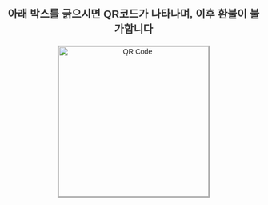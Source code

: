 <!DOCTYPE html>
<html lang="ko">
<head>
  <meta charset="UTF-8">
  <title>QR 코드 스크래치</title>
  <style>
    body {
      font-family: sans-serif;
      text-align: center;
      padding: 30px;
    }
    h2 {
      margin-bottom: 20px;
      color: #333;
    }
    #scratchCard {
      position: relative;
      width: 300px;
      height: 300px;
      margin: 0 auto;
      border: 2px solid #aaa;
      user-select: none;
    }
    #hiddenQR {
      width: 100%;
      height: 100%;
      display: block;
    }
    canvas {
      position: absolute;
      top: 0;
      left: 0;
      z-index: 2;
    }
    #message {
      margin-top: 20px;
      font-weight: bold;
      color: crimson;
      display: none;
    }
  </style>
</head>
<body>

<h2>아래 박스를 긁으시면 QR코드가 나타나며, 이후 환불이 불가합니다</h2>

<div id="scratchCard">
  <img id="hiddenQR" src="https://api.qrserver.com/v1/create-qr-code/?data=https://fiveon.io&size=300x300" alt="QR Code">
  <canvas id="scratchCanvas"></canvas>
</div>

<div id="message">이 상품은 더 이상 환불이 불가합니다</div>

<script>
  const canvas = document.getElementById("scratchCanvas");
  const ctx = canvas.getContext("2d");
  const container = document.getElementById("scratchCard");
  const message = document.getElementById("message");

  canvas.width = container.offsetWidth;
  canvas.height = container.offsetHeight;

  ctx.fillStyle = "#bbb";
  ctx.fillRect(0, 0, canvas.width, canvas.height);
  ctx.globalCompositeOperation = 'destination-out';

  let isDrawing = false;

  function getPos(e) {
    const rect = canvas.getBoundingClientRect();
    return {
      x: (e.touches ? e.touches[0].clientX : e.clientX) - rect.left,
      y: (e.touches ? e.touches[0].clientY : e.clientY) - rect.top
    };
  }

  function draw(e) {
    if (!isDrawing) return;
    e.preventDefault();
    const pos = getPos(e);
    ctx.beginPath();
    ctx.arc(pos.x, pos.y, 20, 0, Math.PI * 2);
    ctx.fill();
    checkRevealProgress();
  }

  canvas.addEventListener("mousedown", () => isDrawing = true);
  canvas.addEventListener("mouseup", () => isDrawing = false);
  canvas.addEventListener("mousemove", draw);

  canvas.addEventListener("touchstart", () => isDrawing = true);
  canvas.addEventListener("touchend", () => isDrawing = false);
  canvas.addEventListener("touchmove", draw);

  function checkRevealProgress() {
    const pixels = ctx.getImageData(0, 0, canvas.width, canvas.height);
    let total = pixels.data.length / 4;
    let transparent = 0;

    for (let i = 0; i < pixels.data.length; i += 4) {
      if (pixels.data[i + 3] === 0) transparent++;
    }

    const percent = transparent / total;

    if (percent > 0.7) {
      canvas.style.display = "none";
      message.style.display = "block";
    }
  }
</script>

</body>
</html>
